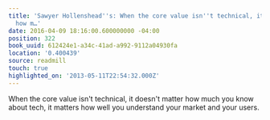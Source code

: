 ```yaml
---
title: 'Sawyer Hollenshead''s: When the core value isn''t technical, it doesn''t matter
  how m…'
date: 2016-04-09 18:16:00.600000000 -04:00
position: 322
book_uuid: 612424e1-a34c-41ad-a992-9112a04930fa
location: '0.400439'
source: readmill
touch: true
highlighted_on: '2013-05-11T22:54:32.000Z'
---
```


When the core value isn't technical, it doesn't matter how much you know about tech, it matters how well you understand your market and your users.
